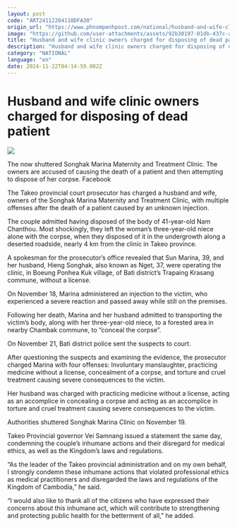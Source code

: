 ```yaml
---
layout: post
code: "ART24112204118DFA30"
origin_url: "https://www.phnompenhpost.com/national/husband-and-wife-clinic-owners-charged-for-disposing-of-dead-patient"
image: "https://github.com/user-attachments/assets/92b30197-01db-437c-a0ae-5f82c4da24de"
title: "Husband and wife clinic owners charged for disposing of dead patient"
description: "​​Husband and wife clinic owners charged for disposing of dead patient​"
category: "NATIONAL"
language: "en"
date: 2024-11-22T04:14:59.002Z
---
```


# Husband and wife clinic owners charged for disposing of dead patient

![](https://github.com/user-attachments/assets/0467b196-4d32-4e58-9501-92d32e102630)

The now shuttered Songhak Marina Maternity and Treatment Clinic. The owners are accused of causing the death of a patient and then attempting to dispose of her corpse. Facebook

The Takeo provincial court prosecutor has charged a husband and wife, owners of the Songhak Marina Maternity and Treatment Clinic, with multiple offenses after the death of a patient caused by an unknown injection. 

The couple admitted having disposed of the body of 41-year-old Nam Chanthou. Most shockingly, they left the woman’s three-year-old niece alone with the corpse, when they disposed of it in the undergrowth along a deserted roadside, nearly 4 km from the clinic in Takeo province.

A spokesman for the prosecutor’s office revealed that Sun Marina, 39, and her husband, Hieng Songhak, also known as Nget, 37, were operating the clinic, in Boeung Ponhea Kuk village, of Bati district’s Trapaing Krasang commune, without a license.

On November 18, Marina administered an injection to the victim, who experienced a severe reaction and passed away while still on the premises. 

Following her death, Marina and her husband admitted to transporting the victim’s body, along with her three-year-old niece, to a forested area in nearby Chambak commune, to “conceal the corpse”.

On November 21, Bati district police sent the suspects to court.

After questioning the suspects and examining the evidence, the prosecutor charged Marina with four offenses: Involuntary manslaughter, practicing medicine without a license, concealment of a corpse, and torture and cruel treatment causing severe consequences to the victim.

Her husband was charged with practicing medicine without a license, acting as an accomplice in concealing a corpse and acting as an accomplice in torture and cruel treatment causing severe consequences to the victim.

Authorities shuttered Songhak Marina Clinic on November 19.

Takeo Provincial governor Vei Samnang issued a statement the same day, condemning the couple’s inhumane actions and their disregard for medical ethics, as well as the Kingdom’s laws and regulations.

“As the leader of the Takeo provincial administration and on my own behalf, I strongly condemn these inhumane actions that violated professional ethics as medical practitioners and disregarded the laws and regulations of the Kingdom of Cambodia,” he said.

“I would also like to thank all of the citizens who have expressed their concerns about this inhumane act, which will contribute to strengthening and protecting public health for the betterment of all,” he added.